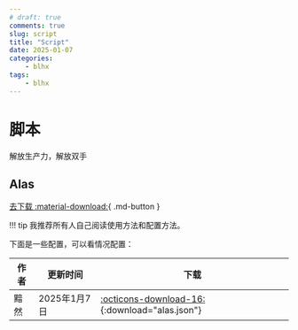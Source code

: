 ```yaml
---
# draft: true 
comments: true
slug: script
title: "Script"
date: 2025-01-07
categories: 
    - blhx
tags:
    - blhx
---
```

# 脚本

解放生产力，解放双手
<!-- more -->

## Alas

[去下载 :material-download:][tab_1]{ .md-button }

[tab_1]: https://github.com/LmeSzinc/AzurLaneAutoScript/releases/latest

!!! tip 
    我推荐所有人自己阅读使用方法和配置方法。

下面是一些配置，可以看情况配置：

| 作者      | 更新时间    |  下载  |
| ----------- | ------------------------------------ | ------------------------------------ |
| 黯然       |  2025年1月7日  |  [:octicons-download-16:](./extra_file/alas.json){:download="alas.json"}  |
